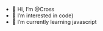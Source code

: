 - 👋 Hi, I’m @Cross
- 👀 I’m interested in code)
- 🌱 I’m currently learning javascript 

<!---
Cross-chad/Cross-chad is a ✨ special ✨ repository because its `README.md` (this file) appears on your GitHub profile.
You can click the Preview link to take a look at your changes.
--->
